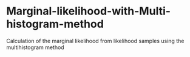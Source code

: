# Marginal-likelihood-with-Multi-histogram-method
Calculation of the marginal likelihood from likelihood samples using the multihistogram method
